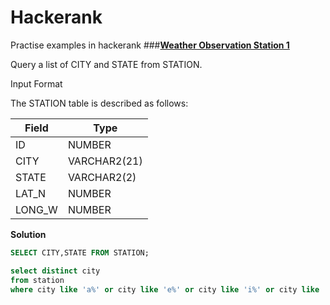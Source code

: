 # Hackerank
Practise examples in hackerank
###**[Weather Observation Station 1](https://www.hackerrank.com/challenges/weather-observation-station-1)**

Query a list of CITY and STATE from STATION.

Input Format

The STATION table is described as follows:

|  Field | Type |
|---|---|
| ID  | NUMBER |
| CITY | VARCHAR2(21)   |
| STATE  | VARCHAR2(2)  |
| LAT_N |  NUMBER |
| LONG_W | NUMBER |

**Solution**
```sql
SELECT CITY,STATE FROM STATION;       
```

``` sql
select distinct city 
from station 
where city like 'a%' or city like 'e%' or city like 'i%' or city like 'o%' or city like 'u%'; 

```
